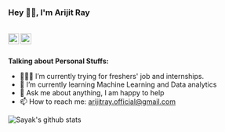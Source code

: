 ### Hey 👋🏽, I'm Arijit Ray

<br/>


<a href="https://twitter.com/the_gotham_guy">
<img align="left" alt="Arijit Ray | Twitter" width="22px" src="https://cdn.jsdelivr.net/npm/simple-icons@v3/icons/twitter.svg" />
</a>
<a href="https://www.linkedin.com/in/arijit-r-71b750a2/">
<img align="left" alt="Arijit Ray | LinkedIn" width="22px" src="https://cdn.jsdelivr.net/npm/simple-icons@v3/icons/linkedin.svg" />
</a>
<br/>
<br/>

**Talking about Personal Stuffs:**

- 👨🏽‍💻 I’m currently trying for freshers' job and internships.
- 🌱 I’m currently learning Machine Learning and Data analytics
- 💬 Ask me about anything, I am happy to help
- 📫 How to reach me: arijitray.official@gmail.com

![Sayak's github stats](https://github-readme-stats.vercel.app/api?username=Sayak007&show_icons=true&hide_border=true)
